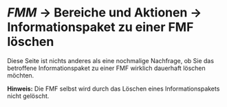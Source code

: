 # *FMM* → Bereiche und Aktionen → Informationspaket zu einer FMF löschen

Diese Seite ist nichts anderes als eine nochmalige Nachfrage,
ob Sie das betroffene Informationspaket zu einer FMF wirklich dauerhaft löschen möchten.

**Hinweis:** Die FMF selbst wird durch das Löschen eines Informationspakets nicht gelöscht.
